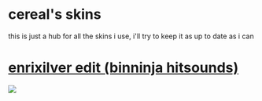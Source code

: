 # cereal's skins
this is just a hub for all the skins i use, i'll try to keep it as up to date as i can

#

# [enrixilver edit (binninja hitsounds)](https://github.com/seereel/cereal-osu-skins/releases/download/v1/enricereal.osk)
[![](https://files.catbox.moe/dw3exx.jpg)](https://github.com/seereel/cereal-osu-skins/releases/download/v1/enricereal.osk)
